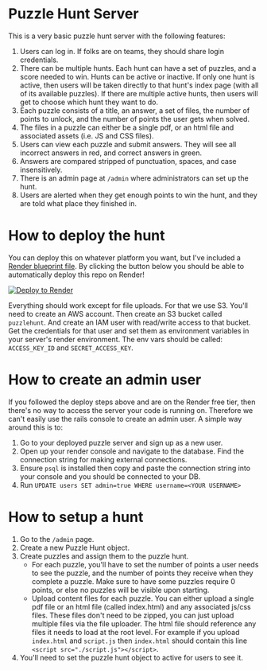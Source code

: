 # Puzzle Hunt Server

This is a very basic puzzle hunt server with the following features:

1. Users can log in. If folks are on teams, they should share login credentials.
2. There can be multiple hunts. Each hunt can have a set of puzzles, and a score needed to win. Hunts can be active or inactive. If only one hunt is active, then users will be taken directly to that hunt's index page (with all of its available puzzles). If there are multiple active hunts, then users will get to choose which hunt they want to do.
3. Each puzzle consists of a title, an answer, a set of files, the number of points to unlock, and the number of points the user gets when solved.
4. The files in a puzzle can either be a single pdf, or an html file and associated assets (i.e. JS and CSS files).
5. Users can view each puzzle and submit answers. They will see all incorrect answers in red, and correct answers in green.
6. Answers are compared stripped of punctuation, spaces, and case insensitively.
7. There is an admin page at `/admin` where administrators can set up the hunt.
8. Users are alerted when they get enough points to win the hunt, and they are told what place they finished in.

# How to deploy the hunt

You can deploy this on whatever platform you want, but I've included a [Render blueprint file](https://render.com/docs/blueprint-spec). By clicking the button below you should be able to automatically deploy this repo on Render!

[![Deploy to Render](https://render.com/images/deploy-to-render-button.svg)](https://render.com/deploy?repo=https://github.com/mdbenjam/puzzlehunt)

Everything should work except for file uploads. For that we use S3. You'll need to create an AWS account. Then create an S3 bucket called `puzzlehunt`. And create an IAM user with read/write access to that bucket. Get the credentials for that user and set them as environment variables in your server's render environment. The env vars should be called: `ACCESS_KEY_ID` and `SECRET_ACCESS_KEY`.

# How to create an admin user

If you followed the deploy steps above and are on the Render free tier, then there's no way to access the server your code is running on. Therefore we can't easily use the rails console to create an admin user. A simple way around this is to:

1. Go to your deployed puzzle server and sign up as a new user.
2. Open up your render console and navigate to the database. Find the connection string for making external connections.
3. Ensure `psql` is installed then copy and paste the connection string into your console and you should be connected to your DB.
4. Run `UPDATE users SET admin=true WHERE username=<YOUR USERNAME>`

# How to setup a hunt

1. Go to the `/admin` page.
2. Create a new Puzzle Hunt object.
3. Create puzzles and assign them to the puzzle hunt.
   - For each puzzle, you'll have to set the number of points a user needs to see the puzzle, and the number of points they receive when they complete a puzzle. Make sure to have some puzzles require 0 points, or else no puzzles will be visible upon starting.
   - Upload content files for each puzzle. You can either upload a single pdf file or an html file (called index.html) and any associated js/css files. These files don't need to be zipped, you can just upload multiple files via the file uploader. The html file should reference any files it needs to load at the root level. For example if you upload `index.html` and `script.js` then `index.html` should contain this line ` <script src="./script.js"></script>`.
4. You'll need to set the puzzle hunt object to active for users to see it.
